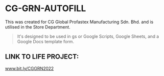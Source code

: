 # CG-GRN-AUTOFILL
This was created for CG Global Profastex Manufacturing Sdn. Bhd. and is utilised in the Store Department.

> It's designed to be used in gs or Google Scripts, Google Sheets, and a Google Docs template form. 

## LINK TO LIFE PROJECT:
www.bit.ly/CGGRN2022
